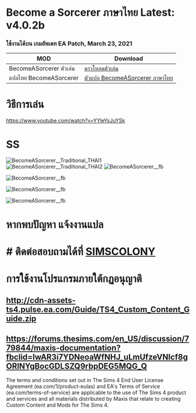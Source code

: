 # Become a Sorcerer  ภาษาไทย Latest: v4.0.2b
### ใช้งานได้บน เกมอัพเดท EA Patch, March 23, 2021

| MOD   | Download |
| ------------- | ------------- |
|BecomeASorcerer ตัวเล่น|[ดาวโหลดตัวเล่น](https://triplis.github.io/mods/sorcerer.html)|
|แปลไทย BecomeASorcerer|[ตัวแปล BecomeASorcerer ภาษาไทย](https://github.com/simscolony/BecomeASorcerer__Traditional_THAI/raw/master/%5BSIMSCOLONY%5DTriplis-Sorcerer_TH_V4.package)|

# วิธีการเล่น
https://www.youtube.com/watch?v=YYleYsJuYSk

# SS
![BecomeASorcerer__Traditional_THAI1](https://i.ytimg.com/vi/11zOPO44-8A/maxresdefault.jpg)
![BecomeASorcerer__Traditional_THAI2](http://thumbs.modthesims2.com/img/9/2/9/0/4/2/1/MTS_Triplis-1725232-banner-1.jpg)
![BecomeASorcerer__fb](https://scontent.fbkk10-1.fna.fbcdn.net/v/t31.18172-8/27710181_870936963067708_4172465151105924559_o.jpg?_nc_cat=105&ccb=1-3&_nc_sid=730e14&_nc_eui2=AeFJGs5vPbeGdObajGj5xznbNOY_9pUlbOM05j_2lSVs49-zEejOUibO0rcTPy3DU8M&_nc_ohc=4outRnEDlKgAX-i6_9k&_nc_ht=scontent.fbkk10-1.fna&oh=c07d682ef0e7d74388a35e6d3d655d88&oe=60D801BC)

![BecomeASorcerer__fb](https://scontent.fbkk10-1.fna.fbcdn.net/v/t1.18169-9/27751611_870936983067706_4496250766968572850_n.jpg?_nc_cat=101&ccb=1-3&_nc_sid=730e14&_nc_eui2=AeEnCwJtY3QJ6A11KPhDqTOgu8o1gRlV5AC7yjWBGVXkADlcNR8HBw9elPvZObP0Cdw&_nc_ohc=b-ueABsimkAAX8uDvtr&_nc_ht=scontent.fbkk10-1.fna&oh=6ad624a60ae99b5ab3fe2bfa9ba456f5&oe=60D842FB)

![BecomeASorcerer__fb](https://scontent.fbkk10-1.fna.fbcdn.net/v/t1.18169-9/27752464_870937056401032_5685584871932308140_n.jpg?_nc_cat=109&ccb=1-3&_nc_sid=730e14&_nc_eui2=AeH4YOW2RVlLzZ63luLrgO4TcEu9jjFEZ8xwS72OMURnzK3yGA7jZHmybNVzjoIVby0&_nc_ohc=c4OxEQ3ZIaIAX-kkanz&_nc_ht=scontent.fbkk10-1.fna&oh=08b85f5e23bb7eb7d8663f443c47453f&oe=60D78C4E)

![BecomeASorcerer__fb](https://scontent.fbkk10-1.fna.fbcdn.net/v/t1.18169-9/27540723_870937073067697_5719008184739086444_n.jpg?_nc_cat=108&ccb=1-3&_nc_sid=730e14&_nc_eui2=AeEOF9bXpJXpVPUbaabEUEeN_Wj-DDKi9_f9aP4MMqL391cgjg2q8KxYp1hx7OZd6sc&_nc_ohc=wQ4dAEE8ExoAX9aXZ5w&_nc_ht=scontent.fbkk10-1.fna&oh=19e6903901c035924eb993fcf76b7aad&oe=60D76D6D)


# หากพบปัญหา แจ้งงานแปล
# # ติดต่อสอบถามได้ที่ [SIMSCOLONY](https://www.facebook.com/SimsColony/)


# การใช้งานโปรแกรมภายใต้กฏอนุญาติ 
## http://cdn-assets-ts4.pulse.ea.com/Guide/TS4_Custom_Content_Guide.zip
## https://forums.thesims.com/en_US/discussion/779844/maxis-documentation?fbclid=IwAR3i7YDNeoaWfNHJ_uLmUfzeVNIcf8gORINYgBocGDLSZQ9rbpDEG5MQG_Q

The terms and conditions set out in The Sims 4 End User License Agreement (ea.com/1/product-eulas) and EA's Terms of Service (ea.com/terms-of-service) are applicable to the use of The Sims 4 product and services and all materials distributed by Maxis that relate to creating Custom Content and Mods for The Sims 4.

